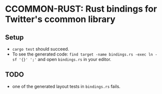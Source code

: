 # CCOMMON-RUST: Rust bindings for Twitter's ccommon library

## Setup

* `cargo test` should succeed.
* To see the generated code: `find target -name bindings.rs -exec ln -sf '{}' ';'` and open `bindings.rs` in your editor.

## TODO

* one of the generated layout tests in `bindings.rs` fails. 